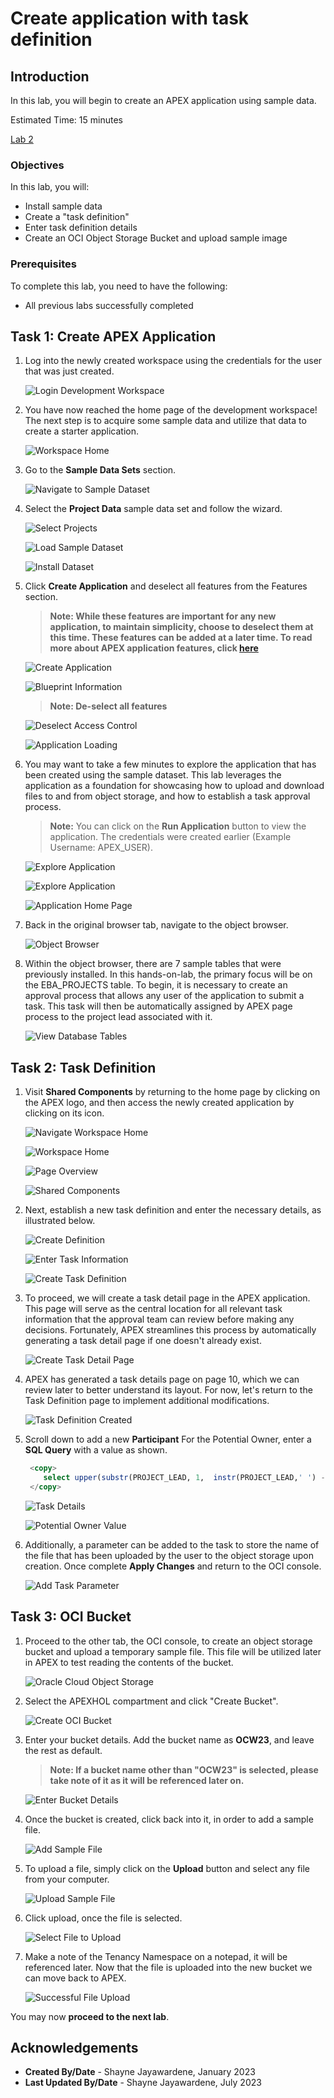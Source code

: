 # Create application with task definition

## Introduction

In this lab, you will begin to create an APEX application using sample data.

Estimated Time: 15 minutes

[Lab 2](videohub:1_wubl4ys4)

### Objectives

In this lab, you will:

- Install sample data
- Create a "task definition"
- Enter task definition details
- Create an OCI Object Storage Bucket and upload sample image

### Prerequisites

To complete this lab, you need to have the following:

- All previous labs successfully completed

## Task 1: Create APEX Application

1. Log into the newly created workspace using the credentials for the user that was just created.

    ![Login Development Workspace](images/login-workspace.png " ")

2. You have now reached the home page of the development workspace! The next step is to acquire some sample data and utilize that data to create a starter application.

    ![Workspace Home](images/workspace-home.png " ")

3. Go to the **Sample Data Sets** section.

    ![Navigate to Sample Dataset](images/sample-dataset.png " ")

4. Select the **Project Data** sample data set and follow the wizard.

    ![Select Projects](images/project-data-1.png " ")

    ![Load Sample Dataset](images/project-data-2.png " ")

    ![Install Dataset](images/project-data-3.png " ")

5. Click **Create Application** and deselect all features from the Features section.

    >**Note: While these features are important for any new application, to maintain simplicity, choose to deselect them at this time. These features can be added at a later time. To read more about APEX application features, click [here](https://docs.oracle.com/en/database/oracle/apex/23.1/htmdb/managing-feature-pages.html)**

    ![Create Application](images/create-application-1.png " ")

    ![Blueprint Information](images/create-application-2.png " ")

    >**Note: De-select all features**

    ![Deselect Access Control](images/create-application-3.png " ")

    ![Application Loading](images/create-application-4.png " ")

6. You may want to take a few minutes to explore the application that has been created using the sample dataset. This lab leverages the application as a foundation for showcasing how to upload and download files to and from object storage, and how to establish a task approval process.

    >**Note:** You can click on the **Run Application** button to view the application. The credentials were created earlier (Example Username: APEX_USER).

    ![Explore Application](images/explore-app-1.png " ")

    ![Explore Application](images/explore-app-1.5.png " ")

    ![Application Home Page](images/explore-app-2.png " ")

7. Back in the original browser tab, navigate to the object browser.

    ![Object Browser](images/nav-object-browser.png " ")

8. Within the object browser, there are 7 sample tables that were previously installed. In this hands-on-lab, the primary focus will be on the EBA\_PROJECTS table. To begin, it is necessary to create an approval process that allows any user of the application to submit a task. This task will then be automatically assigned by APEX page process to the project lead associated with it.

    ![View Database Tables](images/view-tables.png " ")

## Task 2: Task Definition

1. Visit **Shared Components** by returning to the home page by clicking on the APEX logo, and then access the newly created application by clicking on its icon.

    ![Navigate Workspace Home](images/nav-workspace-home.png " ")

    ![Workspace Home](images/workspace-home-app.png " ")

    ![Page Overview](images/page-overview.png " ")

    ![Shared Components](images/nav-shared-components.png " ")

2. Next, establish a new task definition and enter the necessary details, as illustrated below.

    ![Create Definition](images/task-definition-1.png " ")

    ![Enter Task Information](images/task-definition-2.png " ")

    ![Create Task Definition](images/task-definition-3.png " ")

3. To proceed, we will create a task detail page in the APEX application. This page will serve as the central location for all relevant task information that the approval team can review before making any decisions. Fortunately, APEX streamlines this process by automatically generating a task detail page if one doesn't already exist.

    ![Create Task Detail Page](images/create-task-detail.png " ")

4. APEX has generated a task details page on page 10, which we can review later to better understand its layout. For now, let's return to the Task Definition page to implement additional modifications.

    ![Task Definition Created](images/task-created.png " ")

5. Scroll down to add a new **Participant** For the Potential Owner, enter a **SQL Query** with a value as shown.

    ```SQL
     <copy>
        select upper(substr(PROJECT_LEAD, 1,  instr(PROJECT_LEAD,' ') -1 )) from  EBA_PROJECTS where ID = :APEX$TASK_PK;
     </copy>
    ```

    ![Task Details](images/add-task-participant-1.png " ")

    ![Potential Owner Value](images/add-task-participant-2.png " ")

6. Additionally, a parameter can be added to the task to store the name of the file that has been uploaded by the user to the object storage upon creation. Once complete **Apply Changes** and return to the OCI console.

    ![Add Task Parameter](images/add-parameter.png " ")

## Task 3: OCI Bucket

1. Proceed to the other tab, the OCI console, to create an object storage bucket and upload a temporary sample file. This file will be utilized later in APEX to test reading the contents of the bucket.

    ![Oracle Cloud Object Storage](images/oci-obj-storage.png " ")

2. Select the APEXHOL compartment and click "Create Bucket".

    ![Create OCI Bucket](images/create-bucket.png " ")

3. Enter your bucket details. Add the bucket name as **OCW23**, and leave the rest as default.

    >**Note: If a bucket name other than "OCW23" is selected, please take note of it as it will be referenced later on.**

    ![Enter Bucket Details](images/enter-bucket-details.png " ")

4. Once the bucket is created, click back into it, in order to add a sample file.

    ![Add Sample File](images/add-sample-file.png " ")

5. To upload a file, simply click on the **Upload** button and select any file from your computer.

    ![Upload Sample File](images/upload-file.png " ")

6. Click upload, once the file is selected.

    ![Select File to Upload](images/click-upload.png " ")

7. Make a note of the Tenancy Namespace on a notepad, it will be referenced later. Now that the file is uploaded into the new bucket we can move back to APEX.

    ![Successful File Upload](images/file-uploaded.png " ")

You may now **proceed to the next lab**.

## Acknowledgements

- **Created By/Date** - Shayne Jayawardene, January 2023
- **Last Updated By/Date** - Shayne Jayawardene, July 2023
